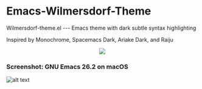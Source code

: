 # Emacs-Wilmersdorf-Theme

Wilmersdorf-theme.el --- Emacs theme with dark subtle syntax highlighting

Inspired by Monochrome, Spacemacs Dark, Ariake Dark, and Raiju


<p align="center">
  <img src="https://upload.wikimedia.org/wikipedia/commons/thumb/0/08/EmacsIcon.svg/120px-EmacsIcon.svg.png" />
</p>

### Screenshot: GNU Emacs 26.2 on macOS

![alt text](./screenshot.png)
